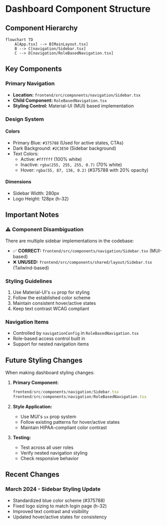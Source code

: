 # Dashboard Component Structure

## Component Hierarchy

```mermaid
flowchart TD
    A[App.tsx] --> B[MainLayout.tsx]
    B --> C[navigation/Sidebar.tsx]
    C --> D[navigation/RoleBasedNavigation.tsx]
```

## Key Components

### Primary Navigation
- **Location:** `frontend/src/components/navigation/Sidebar.tsx`
- **Child Component:** `RoleBasedNavigation.tsx`
- **Styling Control:** Material-UI (MUI) based implementation

### Design System

#### Colors
- Primary Blue: `#375788` (Used for active states, CTAs)
- Dark Background: `#2C3E50` (Sidebar background)
- Text Colors:
  - Active: `#ffffff` (100% white)
  - Inactive: `rgba(255, 255, 255, 0.7)` (70% white)
  - Hover: `rgba(55, 87, 136, 0.2)` (#375788 with 20% opacity)

#### Dimensions
- Sidebar Width: 280px
- Logo Height: 128px (h-32)

## Important Notes

### ⚠️ Component Disambiguation
There are multiple sidebar implementations in the codebase:
- ✅ **CORRECT:** `frontend/src/components/navigation/Sidebar.tsx` (MUI-based)
- ❌ **UNUSED:** `frontend/src/components/shared/layout/Sidebar.tsx` (Tailwind-based)

### Styling Guidelines
1. Use Material-UI's `sx` prop for styling
2. Follow the established color scheme
3. Maintain consistent hover/active states
4. Keep text contrast WCAG compliant

### Navigation Items
- Controlled by `navigationConfig` in `RoleBasedNavigation.tsx`
- Role-based access control built in
- Support for nested navigation items

## Future Styling Changes

When making dashboard styling changes:

1. **Primary Component:**
   ```typescript
   frontend/src/components/navigation/Sidebar.tsx
   frontend/src/components/navigation/RoleBasedNavigation.tsx
   ```

2. **Style Application:**
   - Use MUI's `sx` prop system
   - Follow existing patterns for hover/active states
   - Maintain HIPAA-compliant color contrast

3. **Testing:**
   - Test across all user roles
   - Verify nested navigation styling
   - Check responsive behavior

## Recent Changes

### March 2024 - Sidebar Styling Update
- Standardized blue color scheme (#375788)
- Fixed logo sizing to match login page (h-32)
- Improved text contrast and visibility
- Updated hover/active states for consistency 